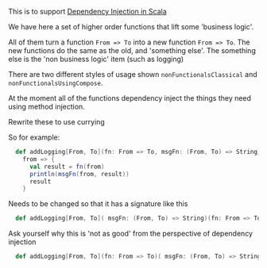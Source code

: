 This is to support [Dependency Injection in Scala](https://docs.google.com/presentation/d/e/2PACX-1vR7EOmA2lE-uoy0gyOWWBkxL46NE1x7SrJP6cjujgYO3zLtJ4FChhFZH8zz6bIHkO1DVVDfW192VeqI/pub?start=false&loop=false&delayms=3000)

We have here a set of higher order functions that lift some 'business logic'.

All of them turn a function `From => To` into a new function `From => To`. The
new functions do the same as the old, and 'something else'. The something else
is the 'non business logic' item (such as logging)

There are two different styles of usage shown `nonFunctionalsClassical` and `nonFunctionalsUsingCompose`. 

At the moment all of the functions dependency inject the things they need
using method injection.

Rewrite these to use currying

So for example:

```scala
  def addLogging[From, To](fn: From => To, msgFn: (From, To) => String): From => To =
    from => {
      val result = fn(from)
      println(msgFn(from, result))
      result
    }

```
Needs to be changed so that it has a signature like this
```scala
  def addLogging[From, To]( msgFn: (From, To) => String)(fn: From => To): From => To 
```

Ask yourself why this is 'not as good' from the perspective of dependency injection 
```scala
  def addLogging[From, To](fn: From => To)( msgFn: (From, To) => String): From => To 
```
